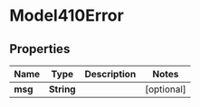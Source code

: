 

# Model410Error

## Properties

Name | Type | Description | Notes
------------ | ------------- | ------------- | -------------
**msg** | **String** |  |  [optional]



